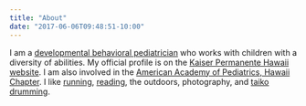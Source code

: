 ```yaml
---
title: "About"
date: "2017-06-06T09:48:51-10:00"
---
```


I am a [developmental behavioral pediatrician](https://www.healthychildren.org/English/family-life/health-management/pediatric-specialists/pages/What-is-a-Developmental-Behavioral-Pediatrician.aspx) who works with children with a diversity of abilities. My official profile is on the [Kaiser Permanente Hawaii website](https://healthy.kaiserpermanente.org/hawaii/provider/michael-ching-7943547#/map). I am also involved in the [American Academy of Pediatrics, Hawaii Chapter](http://aaphawaii.org/). I like [running](https://www.strava.com/athletes/42971345), [reading](https://www.goodreads.com/user/show/1581584-michael), the outdoors, photography, and [taiko drumming](https://taikoarts.com/).
